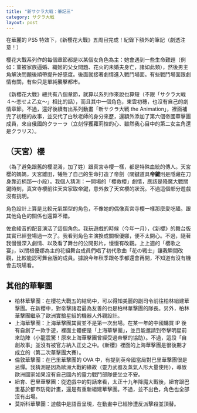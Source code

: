 ```yaml
---
title: "新サクラ大戦：筆記三"
category: サクラ大戦
layout: post
---
```


在華麗的 PS5 特效下，《新櫻花大戰》五周目完成！紀錄下額外的筆記（劇透注意！）

櫻花大戰系列作的每個章節都是以某個女角色為主：她會遇到一些生命難題（例如：菫被家族逼婚、織姬的父女問題、花火的未婚夫身亡，諸如此類），然後男主角解決問題後順帶提升好感度。後面就接著劇情進入戰鬥場面。有些戰鬥場面跟劇情有關，有些只是單純襲擊都市。

《新櫻花大戰》總共有八個章節，就算以系列作來說也算短（不跟「サクラ大戦４〜恋せよ乙女〜」相比的話），而且其中一個角色，東雲初穗，也沒有自己的劇情章節。不過，還好後續有出系列動畫「新サクラ大戦 the Animation」，裡面補完了初穗的故事，並交代了白秋老師的身分來歷，還額外添加了第六個帝國華擊團成員，來自俄國的クラーラ（立刻俘獲蘿莉控的心、雖然我心目中的第二女主角還是クラリス）。

## （天宮）櫻

（為了避免跟舊的櫻混淆，加了姓）跟真宮寺櫻一樣，都是特殊血統的傳人。天宮櫻的媽媽，天宮雛田，犧牲了自己的生命打造了帝劍（關鍵道具**帝鍵**則是隱藏在刀身靠近柄那一小段）。我個人猜測：一開場的「櫻救櫻」劇情，應該是降魔大戰關鍵時刻，真宮寺櫻前往天宮家取帝鍵，意外救了天宮櫻的狀況。不過這個部分遊戲沒有挑明。

角色設計上算是比較元氣類型的角色，不像她的偶像真宮寺櫻一樣那麼愛吃醋。跟其他角色的關係也還算不錯。

佐倉綾音的配音演活了這個角色。我玩遊戲的時候（今年一月），《新櫻》的舞台版其實已經登場過一次了。我看到角色主演換成關根優娜，便不太開心。不過，隨著我慢慢深入劇情、以及看了舞台的公開影片，慢慢有改觀。上上週的「櫻歌之宴」，以關根優娜為主的花組舞台成員們唱了初代歌曲「花の戦士」讓我瞬間改觀，比較能認可舞台版的成員。據說今年秋季跟冬季都還會再開，不知道有沒有機會去現場看。

## 其他的華擊團

- 柏林華擊團：在櫻花大戰五的結局中，可以得知美麗的副司令前往柏林組建華擊團。在新櫻中，對帝擊諸君最為友善的也是柏林華擊團的隊長。另外，柏林華擊團繼承了歐洲實驗星組的機器人外觀設計。
- 上海華擊團：上海華擊團其實並不是第一次出場。在某一年的中國購買 IP 後有自創了一款手遊，裡面主體便是「上海華擊團」，並且能邀請到帝擊明星前來助陣（小龍震驚！原來上海華擊團曾經受過帝擊的協助）。不過，這段「自創故事」並沒有被官方納入正史之中。《新櫻》裡面的上海華擊團是很後期才成立的（第二次華擊團大賽）。
- 倫敦華擊團：在巴里華擊團的 OVA 中，有提到英帝國當局對巴里華擊團很是忌憚。我猜測是因為歐洲大戰的緣故（靈力武器及蒸氣人形大量使用），導致歐洲國家如果沒有自己國內的靈力戰鬥部隊便坐立不安。
- 紐育、巴里華擊團：從遊戲中的對話來看，太正十九年降魔大戰後，紐育跟巴里基於都市防衛計畫，還是有重新組建華擊團。不過，並不出色，角色也全部沒有出場。
- 莫斯科華擊團：遊戲中是語音呈現，在動畫中已經慘遭反派擊殺並頂替。

